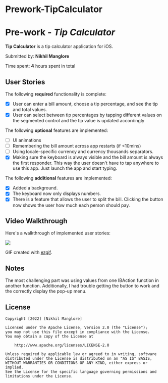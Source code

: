# Prework-TipCalculator

# Pre-work - *Tip Calculator*

**Tip Calculator** is a tip calculator application for iOS.

Submitted by: **Nikhil Manglore**

Time spent: **4** hours spent in total

## User Stories

The following **required** functionality is complete:

* [x] User can enter a bill amount, choose a tip percentage, and see the tip and total values.
* [x] User can select between tip percentages by tapping different values on the segmented control and the tip value is updated accordingly

The following **optional** features are implemented:

* [ ] UI animations
* [ ] Remembering the bill amount across app restarts (if <10mins)
* [ ] Using locale-specific currency and currency thousands separators.
* [x] Making sure the keyboard is always visible and the bill amount is always the first responder. This way the user doesn't have to tap anywhere to use this app. Just launch the app and start typing.

The following **additional** features are implemented:

* [x] Added a background.
* [x] The keyboard now only displays numbers.
* [x] There is a feature that allows the user to split the bill. Clicking the button now shows the user how much each person should pay.

## Video Walkthrough

Here's a walkthrough of implemented user stories:

![](https://i.imgur.com/gDRZfa2.gif)


GIF created with [ezgif](https://ezgif.com/).

## Notes

The most challenging part was using values from one IBAction function in another function. Additionally, I had trouble getting the button to work and the correctly display the pop-up menu.

## License

    Copyright [2022] [Nikhil Manglore]

    Licensed under the Apache License, Version 2.0 (the "License");
    you may not use this file except in compliance with the License.
    You may obtain a copy of the License at

        http://www.apache.org/licenses/LICENSE-2.0

    Unless required by applicable law or agreed to in writing, software
    distributed under the License is distributed on an "AS IS" BASIS,
    WITHOUT WARRANTIES OR CONDITIONS OF ANY KIND, either express or implied.
    See the License for the specific language governing permissions and
    limitations under the License.
